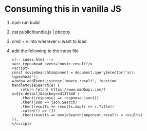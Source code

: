 # Consuming this in vanilla JS

1) npm run build
2) cat public/bundle.js | pbcopy
3) cmd + v into wherever u want to load
4) add the following to the index file

    ```
    <!-- index.html -->
    <arc-typeahead event="movie-result"/>
    <script>
    const movieSearchComponent = document.querySelector('arc-typeahead');
    window.addEventListener('movie-result', function handleMovieSearch(e) {
        return fetch(`https://www.omdbapi.com/?s=${e.detail}&apikey=ed137340`)
        .then((response) => response.json())
        .then(json => json.Search)
        .then(results => results.map(r => r.Title))
        .catch(() => [])
        .then(results => movieSearchComponent.results = results)
    });
    </script>
    ```
